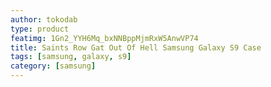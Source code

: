 ```yaml
---
author: tokodab
type: product
featimg: 1Gn2_YYH6Mq_bxNNBppMjmRxW5AnwVP74
title: Saints Row Gat Out Of Hell Samsung Galaxy S9 Case
tags: [samsung, galaxy, s9]
category: [samsung]
---
```


